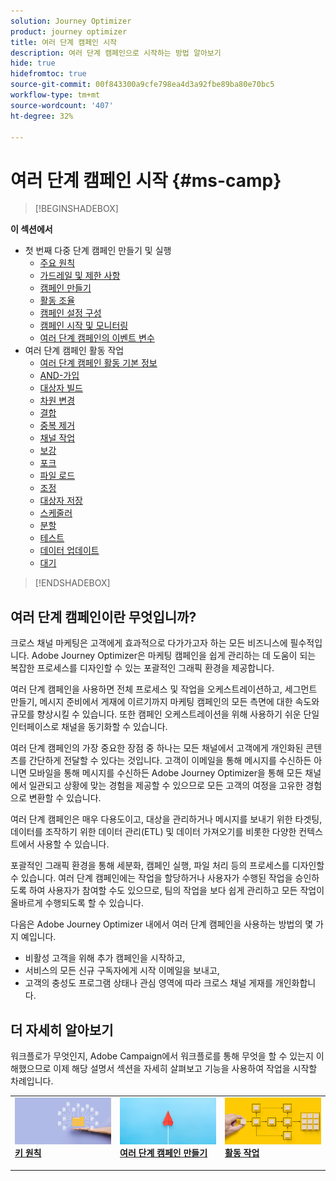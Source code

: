 ```yaml
---
solution: Journey Optimizer
product: journey optimizer
title: 여러 단계 캠페인 시작
description: 여러 단계 캠페인으로 시작하는 방법 알아보기
hide: true
hidefromtoc: true
source-git-commit: 00f843300a9cfe798ea4d3a92fbe89ba80e70bc5
workflow-type: tm+mt
source-wordcount: '407'
ht-degree: 32%

---
```



# 여러 단계 캠페인 시작 {#ms-camp}


>[!BEGINSHADEBOX]

**이 섹션에서**

* 첫 번째 다중 단계 캠페인 만들기 및 실행
   * [주요 원칙](gs-campaign-creation.md)
   * [가드레일 및 제한 사항](guardrails.md)
   * [캠페인 만들기](create-ms-campaign.md)
   * [활동 조율](orchestrate-activities.md)
   * [캠페인 설정 구성](ms-campaign-settings.md)
   * [캠페인 시작 및 모니터링](start-monitor-campaigns.md)
   * [여러 단계 캠페인의 이벤트 변수](event-variables.md)
* 여러 단계 캠페인 활동 작업
   * [여러 단계 캠페인 활동 기본 정보](activities/about-activities.md)
   * [AND-가입](activities/and-join.md)
   * [대상자 빌드](activities/build-audience.md)
   * [차원 변경](activities/change-dimension.md)
   * [결합](activities/combine.md)
   * [중복 제거](activities/deduplication.md)
   * [채널 작업](activities/channels.md)
   * [보강](activities/enrichment.md)
   * [포크](activities/fork.md)
   * [파일 로드](activities/load-file.md)
   * [조정](activities/reconciliation.md)
   * [대상자 저장](activities/save-audience.md)
   * [스케줄러](activities/scheduler.md)
   * [분할](activities/split.md)
   * [테스트](activities/test.md)
   * [데이터 업데이트](activities/update-data.md)
   * [대기](activities/wait.md)

>[!ENDSHADEBOX]


## 여러 단계 캠페인이란 무엇입니까?

크로스 채널 마케팅은 고객에게 효과적으로 다가가고자 하는 모든 비즈니스에 필수적입니다. Adobe Journey Optimizer은 마케팅 캠페인을 쉽게 관리하는 데 도움이 되는 복잡한 프로세스를 디자인할 수 있는 포괄적인 그래픽 환경을 제공합니다.

여러 단계 캠페인을 사용하면 전체 프로세스 및 작업을 오케스트레이션하고, 세그먼트 만들기, 메시지 준비에서 게재에 이르기까지 마케팅 캠페인의 모든 측면에 대한 속도와 규모를 향상시킬 수 있습니다. 또한 캠페인 오케스트레이션을 위해 사용하기 쉬운 단일 인터페이스로 채널을 동기화할 수 있습니다.

여러 단계 캠페인의 가장 중요한 장점 중 하나는 모든 채널에서 고객에게 개인화된 콘텐츠를 간단하게 전달할 수 있다는 것입니다. 고객이 이메일을 통해 메시지를 수신하든 아니면 모바일을 통해 메시지를 수신하든 Adobe Journey Optimizer을 통해 모든 채널에서 일관되고 상황에 맞는 경험을 제공할 수 있으므로 모든 고객의 여정을 고유한 경험으로 변환할 수 있습니다.

여러 단계 캠페인은 매우 다용도이고, 대상을 관리하거나 메시지를 보내기 위한 타겟팅, 데이터를 조작하기 위한 데이터 관리(ETL) 및 데이터 가져오기를 비롯한 다양한 컨텍스트에서 사용할 수 있습니다.

포괄적인 그래픽 환경을 통해 세분화, 캠페인 실행, 파일 처리 등의 프로세스를 디자인할 수 있습니다. 여러 단계 캠페인에는 작업을 할당하거나 사용자가 수행된 작업을 승인하도록 하여 사용자가 참여할 수도 있으므로, 팀의 작업을 보다 쉽게 관리하고 모든 작업이 올바르게 수행되도록 할 수 있습니다.

다음은 Adobe Journey Optimizer 내에서 여러 단계 캠페인을 사용하는 방법의 몇 가지 예입니다.

* 비활성 고객을 위해 추가 캠페인을 시작하고,
* 서비스의 모든 신규 구독자에게 시작 이메일을 보내고,
* 고객의 충성도 프로그램 상태나 관심 영역에 따라 크로스 채널 게재를 개인화합니다.


## 더 자세히 알아보기

워크플로가 무엇인지, Adobe Campaign에서 워크플로를 통해 무엇을 할 수 있는지 이해했으므로 이제 해당 설명서 섹션을 자세히 살펴보고 기능을 사용하여 작업을 시작할 차례입니다.

<table style="table-layout:fixed"><tr style="border: 0;">
<td>
<a href="gs-campaign-creation.md">
<img alt="워크플로 액세스 및 관리" src="assets/do-not-localize/workflow-access.jpeg">
</a>
<div>
<a href="gs-campaign-creation.md"><strong>키 원칙</strong></a>
</div>
<p>
</td>
<td>
<a href="create-ms-campaign.md">
<img alt="리드" src="assets/do-not-localize/workflow-create.jpeg">
</a>
<div><a href="create-ms-campaign.md"><strong>여러 단계 캠페인 만들기</strong>
</div>
<p>
</td>
<td>
<a href="activities/about-activities.md">
<img alt="드물게" src="assets/do-not-localize/workflow-activities.jpeg">
</a>
<div>
<a href="activities/about-activities.md"><strong>활동 작업</strong></a>
</div>
<p></td>
</tr></table>

